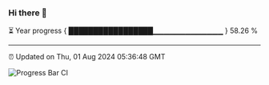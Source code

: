 ### Hi there 👋

⏳ Year progress { █████████████████▁▁▁▁▁▁▁▁▁▁▁▁▁ } 58.26 %

---

⏰ Updated on Thu, 01 Aug 2024 05:36:48 GMT

![Progress Bar CI](https://github.com/IshwaranRudhara/GIT-ACTION/workflows/Progress%20Bar%20CI/badge.svg)

